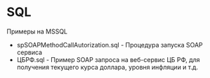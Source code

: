 # SQL
Примеры на MSSQL

- spSOAPMethodCallAutorization.sql - Процедура запуска SOAP сервиса
- ЦБРФ.sql - Пример SOAP запроса на веб-сервис ЦБ РФ, для получения текущего курса доллара, уровня инфляции и т.д.
